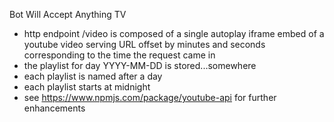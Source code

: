 Bot Will Accept Anything TV

 - http endpoint /video is composed of a single autoplay iframe embed of a
   youtube video serving URL offset by minutes and seconds corresponding
   to the time the request came in
 - the playlist for day YYYY-MM-DD is stored...somewhere
 - each playlist is named after a day
 - each playlist starts at midnight
 - see https://www.npmjs.com/package/youtube-api for further enhancements
